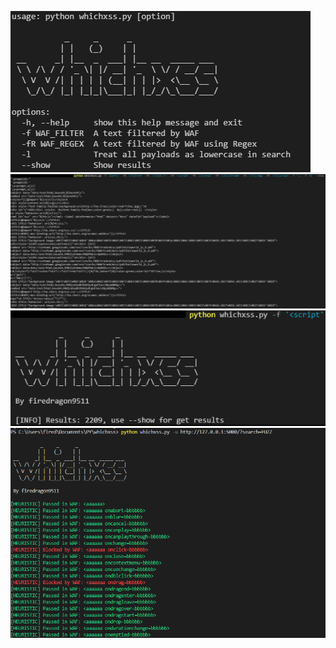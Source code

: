 ![image](screenshots/help0.png)
![image](screenshots/example0.png)
![image](screenshots/example1.png)
![image](screenshots/example2.png)